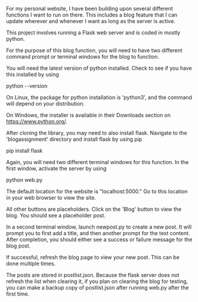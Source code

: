For my personal website, I have been building upon several different functions I want to run on there.
This includes a blog feature that I can update wherever and whenever I want as long as the server is active.

This project involves running a Flask web server and is coded in mostly python.

For the purpose of this blog function, you will need to have two different command prompt or terminal windows for the blog to function.

You will need the latest version of python installed.
Check to see if you have this installed by using

python --version

On Linux, the package for python installation is 'python3', and the command will depend on your distribution.

On Windows, the installer is available in their Downloads section on https://www.python.org/.

After cloning the library, you may need to also install flask. Navigate to the 'blogassignment' directory and install flask by using pip

pip install flask

Again, you will need two different terminal windows for this function. In the first window, activate the server by using

python web.py

The default location for the website is "localhost:5000." Go to this location in your web browser to view the site.

All other buttons are placeholders. Click on the 'Blog' button to view the blog. You should see a placeholder post.

In a second terminal window, launch newpost.py to create a new post. It will prompt you to first add a title, and then another prompt for the text content. After completion, you should either see a success or failure message for the blog post.

If successful, refresh the blog page to view your new post. This can be done multiple times.

The posts are stored in postlist.json. Because the flask server does not refresh the list when clearing it, if you plan on clearing the blog for testing, you can make a backup copy of postlist.json after running web.py after the first time.